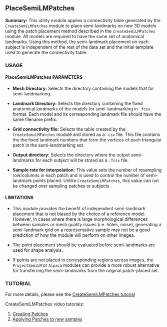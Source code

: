 ## PlaceSemiLMPatches
**Summary:** This utility module applies a connectivity table generated by the `CreateSemiLMPatches` module to place semi-landmarks on new 3D models using the patch placement method described in the `CreateSemiLMPatches` module. All models are required to have the same set of anatomical landmarks. Using this method, the semi-landmark placement on each subject is independent of the rest of the data set and the initial template used to generate the connectivity table.

### USAGE

#### PlaceSemiLMPatches PARAMETERS

* __Mesh Directory:__ Selects the directory containing the models that for semi-landmarking.

* __Landmark Directory:__ Selects the directory containing the fixed anatomical landmarks of the models for semi-landmarking in `.fcsv` format. Each model and its corresponding landmark file should have the same filename prefix.

* __Grid connectivity file:__ Selects the table created by the `CreateSemiLMPatches` module and stored as a `.csv` file. This file contains the the fixed landmark numbers that form the vertices of each triangular patch in the semi-landmarking set.

* __Output directory:__ Selects the directory where the output semi-landmarks for each subject will be stored as a `.fcsv` file.

* __Sample rate for interpolation:__ This value sets the number of resampling row/columns in each patch and is used to control the number of semi-landmark points placed. Unlike `CreateSemiLMPatches`, this value can not be changed over sampling patches or subjects.

#### LIMITATIONS
* This module provides the benefit of independent semi-landmark placement that is not biased by the choice of a reference model. However, in cases where there is large morphological differences between samples or mesh quality issues (i.e. holes, noise), generating a semi-landmark grid on a representative sample may not be a good prediction of how the module will perform on other images.

* The point placement should be evaluated before semi-landmarks are used for shape analysis.

* If points are not placed in corresponding regions across images, the `ProjectSemiLM` or `Alpaca` modules can provide a more robust alternative for transferring the semi-landmarks from the original patch-placed set.


### TUTORIAL
For more details, please see the [CreateSemiLMPatches tutorial](https://github.com/SlicerMorph/Tutorials/tree/main/CreateSemiLMPatches)

CreateSemiLMPatches video tutorials:
1. [Creating Patches](https://www.youtube.com/watch?v=SArudRq-M4A)
2. [Applying Patches to new samples](https://www.youtube.com/watch?v=UD2tmFuaSJg)







